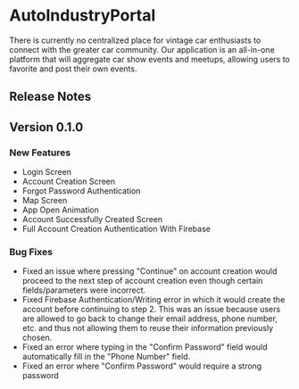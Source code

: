 # AutoIndustryPortal
There is currently no centralized place for vintage car enthusiasts to connect with the greater car community. 
Our application is an all-in-one platform that will aggregate car show events and meetups, 
allowing users to favorite and post their own events.

## Release Notes

## Version 0.1.0

### New Features
* Login Screen
* Account Creation Screen
* Forgot Password Authentication
* Map Screen
* App Open Animation
* Account Successfully Created Screen
* Full Account Creation Authentication With Firebase

### Bug Fixes
* Fixed an issue where pressing "Continue" on account creation would proceed to the next step of account creation 
even though certain fields/parameters were incorrect.
* Fixed Firebase Authentication/Writing error in which it would create the account before continuing to step 2.
This was an issue because users are allowed to go back to change their email address, phone number, etc. and thus
not allowing them to reuse their information previously chosen.
* Fixed an error where typing in the "Confirm Password" field would automatically fill in the "Phone Number" field.
* Fixed an error where "Confirm Password" would require a strong password
